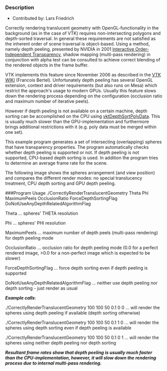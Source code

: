 ### Description

* Contributed by: Lars Friedrich

Correctly rendering translucent geometry with OpenGL-functionality in
the background (as in the case of VTK) requires non-intersecting
polygons and depth-sorted traversal. In general these requirements are
not satisfied as the inherent order of scene traversal is
object-based. Using a method, namely depth peeling, presented by
NVIDIA in 2001 [Interactive Order-Independent Transparency](http://www.nvidia.com/attach/6545), shadow
mapping (multi-pass rendering) in conjunction with alpha test can be
consulted to achieve correct blending of the rendered objects in the
frame buffer.

VTK implements this feature since November 2006 as described in the
[VTK WIKI](http://www.vtk.org/Wiki/VTK/Depth_Peeling) (Francois
Bertel). Unfortunately depth peeling has several OpenGL extension,
context and driver requirements (but also runs on Mesa) which restrict
the approach's usage to modern GPUs. Usually this feature slows down
the rendering process depending on the configuration (occlusion ratio
and maximum number of iterative peels).

However if depth peeling is not available on a certain machine, depth
sorting can be accomplished on the CPU using
[vktDepthSortPolyData]([Cxx/Visualization/PolyDataDepthSorting). This
is usually much slower than the GPU-implementation and furthermore
brings additional restrictions with it (e.g. poly data must be merged
within one set).

This example program generates a set of intersecting (overlapping)
spheres that have transparency properties. The program automatically
checks whether depth peeling is supported or not. If depth peeling is
not supported, CPU-based depth sorting is used. In addition the
program tries to determine an average frame rate for the scene.

The following image shows the spheres arrangement (and view position)
and compares the different render modes: no special translucency
treatment, CPU depth sorting and GPU depth peeling.

###Program Usage
./CorrectlyRenderTranslucentGeometry Theta Phi MaximumPeels OcclusionRatio ForceDepthSortingFlag DoNotUseAnyDepthRelatedAlgorithmFlag

Theta ... spheres' THETA resolution

Phi ... spheres' PHI resolution

MaximumPeels ... maximum number of depth peels (multi-pass rendering) for depth peeling mode

OcclusionRatio ... occlusion ratio for depth peeling mode (0.0 for a perfect rendered image, >0.0 for a non-perfect image which is expected to be slower)

ForceDepthSortingFlag ... force depth sorting even if depth peeling is supported

DoNotUseAnyDepthRelatedAlgorithmFlag ... neither use depth peeling nor depth sorting - just render as usual


***Example calls***:

./CorrectlyRenderTranslucentGeometry 100 100 50 0.1 0 0 ... will render the spheres using depth peeling if available (depth sorting otherwise)

./CorrectlyRenderTranslucentGeometry 100 100 50 0.1 1 0 ... will render the spheres using depth sorting even if depth peeling is available

./CorrectlyRenderTranslucentGeometry 100 100 50 0.1 0 1 ... will render the spheres using neither depth peeling nor depth sorting


***Resultant frame rates show that depth peeling is usually much faster than the CPU-implementation, however, it will slow down the rendering process due to internal multi-pass rendering.***
